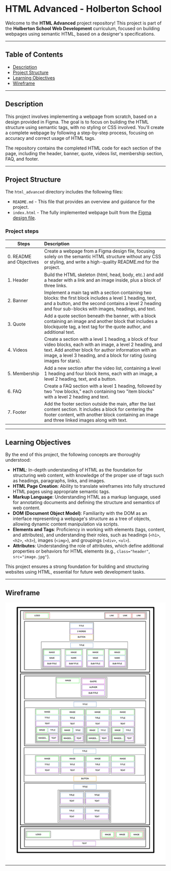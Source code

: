# HTML Advanced - Holberton School

Welcome to the **HTML Advanced** project repository! This project is part of the **Holberton School Web Development** curriculum, focused on building webpages using semantic HTML, based on a designer's specifications.

---

## Table of Contents

- [Description](#description)
- [Project Structure](#project-structure)
- [Learning Objectives](#learning-objectives)
- [Wireframe](#wireframe)

---

## Description

This project involves implementing a webpage from scratch, based on a design provided in Figma. The goal is to focus on building the HTML structure using semantic tags, with no styling or CSS involved. You'll create a complete webpage by following a step-by-step process, focusing on accuracy and correct usage of HTML tags.

The repository contains the completed HTML code for each section of the page, including the header, banner, quote, videos list, membership section, FAQ, and footer.

---

## Project Structure

The `html_advanced` directory includes the following files:

- `README.md` - This file that provides an overview and guidance for the project.
- `index.html` - The fully implemented webpage built from the [Figma design file](https://www.figma.com/design/XrEAsu1vQj5fhVaNG38d2W/Homepage?node-id=0-1&node-type=canvas&t=LwyPndsDJdqhhPwf-0).

### Project steps

| Steps                    | Description                                                                                                                                                                                                                                         |
| ------------------------ | :-------------------------------------------------------------------------------------------------------------------------------------------------------------------------------------------------------------------------------------------------- |
| 0. README and Objectives | Create a webpage from a Figma design file, focusing solely on the semantic HTML structure without any CSS or styling, and write a high-quality README.md for the project.                                                                           |
| 1. Header                | Build the HTML skeleton (html, head, body, etc.) and add a header with a link and an image inside, plus a block of three links.                                                                                                                     |
| 2. Banner                | Implement a main tag with a section containing two blocks: the first block includes a level 1 heading, text, and a button, and the second contains a level 2 heading and four sub-blocks with images, headings, and text.                           |
| 3. Quote                 | Add a quote section beneath the banner, with a block containing an image and another block that includes a blockquote tag, a text tag for the quote author, and additional text.                                                                    |
| 4. Videos                | Create a section with a level 1 heading, a block of four video blocks, each with an image, a level 2 heading, and text. Add another block for author information with an image, a level 3 heading, and a block for rating (using images for stars). |
| 5. Membership            | Add a new section after the video list, containing a level 1 heading and four block items, each with an image, a level 2 heading, text, and a button.                                                                                               |
| 6. FAQ                   | Create a FAQ section with a level 1 heading, followed by two "row blocks," each containing two "item blocks" with a level 2 heading and text.                                                                                                       |
| 7. Footer                | Add the footer section outside the main, after the last content section. It includes a block for centering the footer content, with another block containing an image and three linked images along with text.                                      |

---

## Learning Objectives

By the end of this project, the following concepts are thoroughly understood:

- **HTML**: In-depth understanding of HTML as the foundation for structuring web content, with knowledge of the proper use of tags such as headings, paragraphs, links, and images.
- **HTML Page Creation**: Ability to translate wireframes into fully structured HTML pages using appropriate semantic tags.
- **Markup Language**: Understanding HTML as a markup language, used for annotating documents and defining the structure and semantics of web content.
- **DOM (Document Object Model)**: Familiarity with the DOM as an interface representing a webpage's structure as a tree of objects, allowing dynamic content manipulation via scripts.
- **Elements and Tags**: Proficiency in working with elements (tags, content, and attributes), and understanding their roles, such as headings (`<h1>`, `<h2>`, `<h3>`), images (`<img>`), and groupings (`<div>`, `<ul>`).
- **Attributes**: Understanding the role of attributes, which define additional properties or behaviors for HTML elements (e.g., `class="header"`, `src="image.jpg"`).

This project ensures a strong foundation for building and structuring websites using HTML, essential for future web development tasks.

---

## Wireframe

![Wireframe](wireframe.jpg)

---
